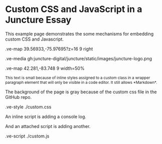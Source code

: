 # Custom CSS and JavaScript in a Juncture Essay
This example page demonstrates the some mechanisms for embedding custom CSS and Javascript.

.ve-map 39.56933,-75.97695?z=16 9 right

.ve-media gh:juncture-digital/juncture/static/images/juncture-logo.png


.ve-map 42.281,-83.748 9 width=50%


<p class='smallText' markdown>
This text is small because of inline styles assigned to a custom class in a wrapper paragraph element that will only be visible in a code editor. It still allows *Markdown*.
</p>

<style>
    .smallText {
        font-size: .75rem;
    }
</style>

The background of the page is gray because of the custom css file in the GitHub repo.

.ve-style ./custom.css

An inline script is adding a console log.

<script>
    // This inline script will generate a console log.
    console.log("This log is generated as an example of an inline script.");
</script>


And an attached script is adding another.

.ve-script ./custom.js


